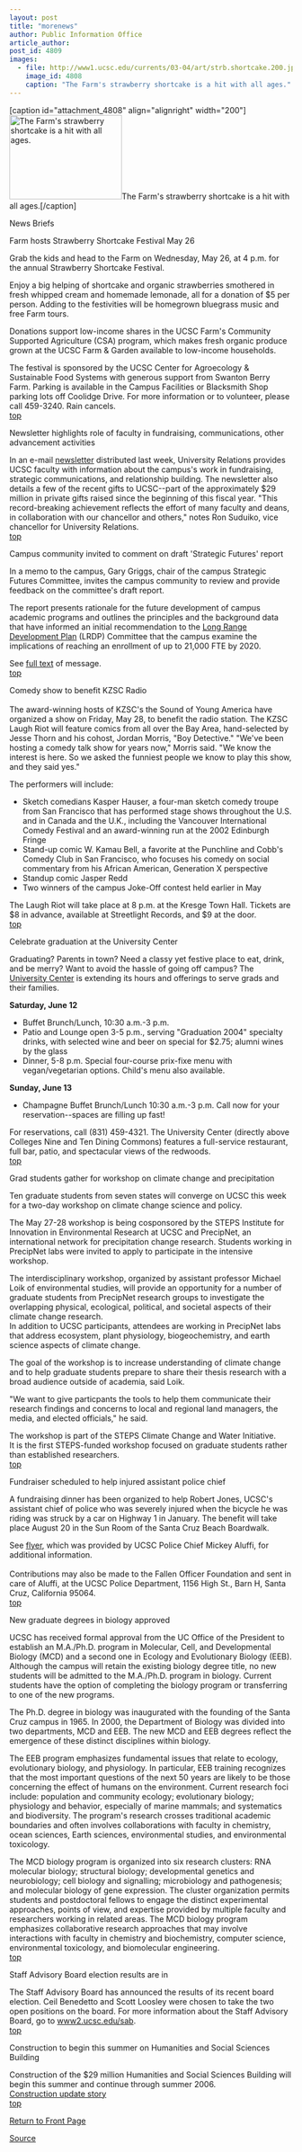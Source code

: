 ```yaml
---
layout: post
title: "morenews"
author: Public Information Office
article_author: 
post_id: 4809
images:
  - file: http://www1.ucsc.edu/currents/03-04/art/strb.shortcake.200.jpg
    image_id: 4808
    caption: "The Farm's strawberry shortcake is a hit with all ages."
---
```


[caption id="attachment_4808" align="alignright" width="200"]<a href="http://dev-ucsc-news.pantheonsite.io/wp-content/uploads/2004/05/strb.shortcake.200.jpg"><img class="size-full wp-image-4808" src="http://dev-ucsc-news.pantheonsite.io/wp-content/uploads/2004/05/strb.shortcake.200.jpg" alt="The Farm's strawberry shortcake is a hit with all ages." width="200" height="150" /></a>The Farm's strawberry shortcake is a hit with all ages.[/caption]
<p class="pagehead">
  News Briefs
</p>
<p class="sectionhead">
  <a name="strawberry" id="strawberry"></a>Farm hosts Strawberry Shortcake Festival May 26
</p>
<p>
  Grab the kids and head to the Farm on Wednesday, May 26, at 4 p.m. for the annual Strawberry Shortcake Festival.<br>
</p>
<p>
  Enjoy a big helping of shortcake and organic strawberries smothered in fresh whipped cream and homemade lemonade, all for a donation of $5 per person. Adding to the festivities will be homegrown bluegrass music and free Farm tours.<br>
</p>
<p>
  Donations support low-income shares in the UCSC Farm's Community Supported Agriculture (CSA) program, which makes fresh organic produce grown at the UCSC Farm &amp; Garden available to low-income households.<br>
</p>
<p>
  The festival is sponsored by the UCSC Center for Agroecology &amp; Sustainable Food Systems with generous support from Swanton Berry Farm. Parking is available in the Campus Facilities or Blacksmith Shop parking lots off Coolidge Drive. For more information or to volunteer, please call 459-3240. Rain cancels.<br>
  <a href="#strawberry">top</a>
</p>
<p>
  <span class="sectionhead"><a name="newsletter" id="newsletter"></a>Newsletter highlights role of faculty in fundraising, communications, other advancement activities</span><br>
</p>
<p>
  In an e-mail <a href="http://urelations.ucsc.edu/faculty_newsletters/05-04.html">newsletter</a> distributed last week, University Relations provides UCSC faculty with information about the campus's work in fundraising, strategic communications, and relationship building. The newsletter also details a few of the recent gifts to UCSC--part of the approximately $29 million in private gifts raised since the beginning of this fiscal year. "This record-breaking achievement reflects the effort of many faculty and deans, in collaboration with our chancellor and others," notes Ron Suduiko, vice chancellor for University Relations.<br>
  <a href="#strawberry">top</a>
</p>
<p class="sectionhead">
  <a name="report" id="report"></a>Campus community invited to comment on draft 'Strategic Futures' report
</p>
<p>
  In a memo to the campus, Gary Griggs, chair of the campus Strategic Futures Committee, invites the campus community to review and provide feedback on the committee's draft report.
</p>
<p>
  The report presents rationale for the future development of campus academic programs and outlines the principles and the background data that have informed an initial recommendation to the <a href="http://planning.ucsc.edu/lrdp/">Long Range Development Plan</a> (LRDP) Committee that the campus examine the implications of reaching an enrollment of up to 21,000 FTE by 2020.
</p>
<p>
  See <a href="http://www.ucsc.edu/news_events/messages/03-04/05-21.sfc.html">full text</a> of message.<br>
  <a href="#strawberry">top</a>
</p>
<p>
  <span class="sectionhead"><a name="comedy" id="comedy"></a>Comedy show to benefit KZSC Radio<br>
  <br></span> The award-winning hosts of KZSC's the Sound of Young America have organized a show on Friday, May 28, to benefit the radio station. The KZSC Laugh Riot will feature comics from all over the Bay Area, hand-selected by Jesse Thorn and his cohost, Jordan Morris, "Boy Detective." "We've been hosting a comedy talk show for years now," Morris said. "We know the interest is here. So we asked the funniest people we know to play this show, and they said yes."
</p>
<p>
  The performers will include:
</p>
<ul>
  <li>Sketch comedians Kasper Hauser, a four-man sketch comedy troupe from San Francisco that has performed stage shows throughout the U.S. and in Canada and the U.K., including the Vancouver International Comedy Festival and an award-winning run at the 2002 Edinburgh Fringe<br>
  </li>
  <li>Stand-up comic W. Kamau Bell, a favorite at the Punchline and Cobb's Comedy Club in San Francisco, who focuses his comedy on social commentary from his African American, Generation X perspective<br>
  </li>
  <li>Standup comic Jasper Redd
  </li>
  <li>Two winners of the campus Joke-Off contest held earlier in May<br>
  </li>
</ul>
<p>
  The Laugh Riot will take place at 8 p.m. at the Kresge Town Hall. Tickets are $8 in advance, available at Streetlight Records, and $9 at the door.<br>
  <a href="#strawberry">top</a><br>
</p>
<p class="sectionhead">
  <a name="ucenter" id="ucenter"></a>Celebrate graduation at the University Center
</p>
<p>
  Graduating? Parents in town? Need a classy yet festive place to eat, drink, and be merry? Want to avoid the hassle of going off campus? The <a href="http://ucenter.ucsc.edu">University Center</a> is extending its hours and offerings to serve grads and their families.
</p>
<p>
  <b>Saturday, June 12</b>
</p>
<ul>
  <li>Buffet Brunch/Lunch, 10:30 a.m.-3 p.m.
  </li>
  <li>Patio and Lounge open 3-5 p.m., serving "Graduation 2004" specialty drinks, with selected wine and beer on special for $2.75; alumni wines by the glass
  </li>
  <li>Dinner, 5-8 p.m. Special four-course prix-fixe menu with vegan/vegetarian options. Child's menu also available.
  </li>
</ul>
<p>
  <b>Sunday, June 13</b>
</p>
<ul>
  <li>Champagne Buffet Brunch/Lunch 10:30 a.m.-3 p.m. Call now for your reservation--spaces are filling up fast!<br>
  </li>
</ul>
<p>
  For reservations, call (831) 459-4321. The University Center (directly above Colleges Nine and Ten Dining Commons) features a full-service restaurant, full bar, patio, and spectacular views of the redwoods.<br>
  <a href="#strawberry">top</a>
</p>
<p class="sectionhead">
  <span class="sectionhead"><a name="climate" id="climate"></a>Grad students gather for workshop on climate change and precipitation</span><br>
</p>
<p>
  Ten graduate students from seven states will converge on UCSC this week for a two-day workshop on climate change science and policy.<br>
</p>
<p>
  The May 27-28 workshop is being cosponsored by the STEPS Institute for Innovation in Environmental Research at UCSC and PrecipNet, an international network for precipitation change research. Students working in PrecipNet labs were invited to apply to participate in the intensive workshop.<br>
</p>
<p>
  The interdisciplinary workshop, organized by assistant professor Michael Loik of environmental studies, will provide an opportunity for a number of graduate students from PrecipNet research groups to investigate the overlapping physical, ecological, political, and societal aspects of their climate change research.<br>
  In addition to UCSC participants, attendees are working in PrecipNet labs that address ecosystem, plant physiology, biogeochemistry, and earth science aspects of climate change.<br>
</p>
<p>
  The goal of the workshop is to increase understanding of climate change and to help graduate students prepare to share their thesis research with a broad audience outside of academia, said Loik.<br>
</p>
<p>
  "We want to give particpants the tools to help them communicate their research findings and concerns to local and regional land managers, the media, and elected officials," he said.<br>
</p>
<p>
  The workshop is part of the STEPS Climate Change and Water Initiative.<br>
  It is the first STEPS-funded workshop focused on graduate students rather than established researchers.<br>
  <a href="#strawberry">top</a>
</p>
<p>
  <span class="sectionhead"><a name="fundraiser" id="fundraiser"></a>Fundraiser scheduled to help injured assistant police chief</span><br>
</p>
<p>
  A fundraising dinner has been organized to help Robert Jones, UCSC's assistant chief of police who was severely injured when the bicycle he was riding was struck by a car on Highway 1 in January. The benefit will take place August 20 in the Sun Room of the Santa Cruz Beach Boardwalk.
</p>
<p>
  See <a href="http://currents.ucsc.edu/03-04/art/jones.04-05-24.jpg">flyer,</a> which was provided by UCSC Police Chief Mickey Aluffi, for additional information.<br>
  <br>
  Contributions may also be made to the Fallen Officer Foundation and sent in care of Aluffi, at the UCSC Police Department, 1156 High St., Barn H, Santa Cruz, California 95064.<br>
  <a href="#strawberry">top</a>
</p>
<p>
  <span class="sectionhead"><a name="biology" id="biology"></a>New graduate degrees in biology approved</span><br>
</p>
<p>
  UCSC has received formal approval from the UC Office of the President to establish an M.A./Ph.D. program in Molecular, Cell, and Developmental Biology (MCD) and a second one in Ecology and Evolutionary Biology (EEB).<br>
  Although the campus will retain the existing biology degree title, no new students will be admitted to the M.A./Ph.D. program in biology. Current students have the option of completing the biology program or transferring to one of the new programs.<br>
</p>
<p>
  The Ph.D. degree in biology was inaugurated with the founding of the Santa Cruz campus in 1965. In 2000, the Department of Biology was divided into two departments, MCD and EEB. The new MCD and EEB degrees reflect the emergence of these distinct disciplines within biology.<br>
</p>
<p>
  The EEB program emphasizes fundamental issues that relate to ecology, evolutionary biology, and physiology. In particular, EEB training recognizes that the most important questions of the next 50 years are likely to be those concerning the effect of humans on the environment. Current research foci include: population and community ecology; evolutionary biology; physiology and behavior, especially of marine mammals; and systematics and biodiversity. The program's research crosses traditional academic boundaries and often involves collaborations with faculty in chemistry, ocean sciences, Earth sciences, environmental studies, and environmental toxicology.<br>
</p>
<p>
  The MCD biology program is organized into six research clusters: RNA molecular biology; structural biology; developmental genetics and neurobiology; cell biology and signalling; microbiology and pathogenesis; and molecular biology of gene expression. The cluster organization permits students and postdoctoral fellows to engage the distinct experimental approaches, points of view, and expertise provided by multiple faculty and researchers working in related areas. The MCD biology program emphasizes collaborative research approaches that may involve interactions with faculty in chemistry and biochemistry, computer science, environmental toxicology, and biomolecular engineering.<br>
  <a href="#strawberry">top</a>
</p>
<p class="sectionhead">
  <a name="results" id="results"></a>Staff Advisory Board election results are in
</p>
<p>
  The Staff Advisory Board has announced the results of its recent board election. Ceil Benedetto and Scott Loosley were chosen to take the two open positions on the board. For more information about the Staff Advisory Board, go to <a href="http://www2.ucsc.edu/sab">www2.ucsc.edu/sab</a>.<br>
  <a href="#strawberry">top</a><br>
</p>
<p class="sectionhead">
  <a name="construction" id="construction"></a>Construction to begin this summer on Humanities and Social Sciences Building
</p>
<p>
  Construction of the $29 million Humanities and Social Sciences Building will begin this summer and continue through summer 2006.<br>
  <a href="http://www.ucsc.edu/about/construction_plans.html">Construction update story</a><a href="http://www2.ucsc.edu/ppc/"><br></a><a href="#strawberry">top</a><br>
</p>
<p>
  <a href="http://currents.ucsc.edu/">Return to Front Page</a>
</p>
<p><a href="http://www1.ucsc.edu/currents/03-04/05-24/morenews.html" title="Permalink to morenews">Source</a></p>
